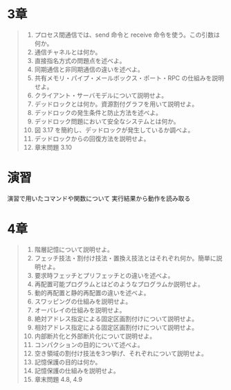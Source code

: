 # 3章

> 1. プロセス間通信では、send 命令と receive 命令を使う。この引数は何か。
> 2. 通信チャネルとは何か。
> 3. 直接指名方式の問題点を述べよ。
> 4. 同期通信と非同期通信の違いを述べよ。
> 5. 共有メモリ・パイプ・メールボックス・ポート・RPC の仕組みを説明せよ。
> 6. クライアント・サーバモデルについて説明せよ。
> 7. デッドロックとは何か。資源割付グラフを用いて説明せよ。
> 8. デッドロックの発生条件と防止方法を述べよ。
> 9. デッドロック問題において安全なシステムとは何か。
> 10. 図 3.17 を簡約し、デッドロックが発生しているか調べよ。
> 11. デッドロックからの回復方法を説明せよ。
> 12. 章末問題 3.10

# 演習

演習で用いたコマンドや関数について
実行結果から動作を読み取る

# 4章

> 1. 階層記憶について説明せよ。
> 2. フェッチ技法・割付け技法・置換え技法とはそれぞれ何か。簡単に説明せよ。
> 3. 要求時フェッチとプリフェッチとの違いを述べよ。
> 4. 再配置可能プログラムとはどのようなプログラムか説明せよ。
> 5. 動的再配置と静的再配置の違いを述べよ。
> 6. スワッピングの仕組みを説明せよ。
> 7. オーバレイの仕組みを説明せよ。
> 8. 絶対アドレス指定による固定区画割付けについて説明せよ。
> 9. 相対アドレス指定による固定区画割付けについて説明せよ。
> 10. 内部断片化と外部断片化について説明せよ。
> 11. コンパクションの目的について述べよ。
> 12. 空き領域の割付け技法を3つ挙げ、それぞれについて説明せよ。
> 13. 記憶保護の目的は何か。
> 14. 記憶保護の仕組みを説明せよ。
> 15. 章末問題 4.8, 4.9
